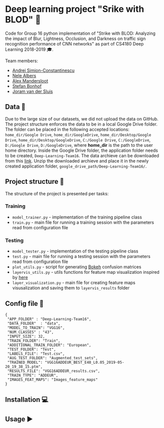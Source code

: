 # Deep learning project "Srike with BLOD" :vertical_traffic_light:

Code for Group 16 python implementation of "Strike with BLOD: Analyzing the impact of Blur, Lightness, Occlusion, and Darkness on traffic sign recognition performance of CNN networks" as part of CS4180 Deep Learning 2018-2019 :mortar_board:.

Team members:

 * [Andrei Simion-Constantinescu](https://www.linkedin.com/in/andrei-simion-constantinescu/)
 * [Nele Albers](https://github.com/nelealbers)
 * [Alex Mandersloot](https://github.com/Aleexm)
 * [Stefan Bonhof](https://github.com/SDBonhof)
 * [Joram van der Sluis](https://github.com/joramvdsluis)
 
 ## Data :floppy_disk:
 
 Due to the large size of our datasets, we did not upload the data on GitHub. The project structure enforces the data to be in a local Google Drive folder. The folder can be placed in the following accepted locations: `home_dir/Google Drive`, `home_dir/GoogleDrive`, `home_dir/Desktop/Google Drive`, `home_dir/Desktop/GoogleDrive`, `C:/Google Drive`, `C:/GoogleDrive`, `D:/Google Drive`, `D:/GoogleDrive`, where **home_dir** is the path to the user home directory. Inside the Google Drive folder, the application folder needs to be created, `Deep-Learning-Team16`. The data archieve can be downloaded from this [link](https://drive.google.com/file/d/18ZK4E9jfKA8pvgsDfyMq0CiOxbw7Iq9B/view?usp=sharing). Unzip the downloaded archieve and place it in the newly created application folder, `google_drive_path/Deep-Learning-Team16/`.
 
 ## Project structure :open_file_folder:
 
 The structure of the project is presented per tasks:
 
 ### Training
 
 * `model_trainer.py` - implementation of the training pipeline class
 * `train.py` - main file for running a training session with the parameters read from configuration file

### Testing

* `model_tester.py` - implementation of the testing pipeline class
* `test.py` - main file for running a testing session with the parameters read from configuration file
* `plot_utils.py` - script for generating [Bokeh](https://bokeh.pydata.org/en/latest/) confusion matrices
* `layervis_utils.py` - utils functions for feature map visualization inspired by [here](https://github.com/utkuozbulak/pytorch-cnn-visualizations)
* `layer_visualization.py` - main file for creating feature maps visusalization and saving them to `layervis_results` folder

 
 ## Config file :bookmark_tabs:
 
 ```
{
  "APP_FOLDER" : "Deep-Learning-Team16",
  "DATA_FOLDER"  : "data",
  "MODEL_TO_TRAIN": "VGG16",
  "NUM_CLASSES" : "43",
  "INPUT_SIZE": 32,
  "TRAIN_FOLDER": "Train",
  "ADDITIONAL_TRAIN_FOLDER": "European",
  "TEST_FOLDER": "Test",
  "LABELS_FILE": "Test.csv",
  "AUG_TEST_FOLDER": "Augmented_test_sets",
  "TRAINED_MODEL": "VGG16ADDEUR_BEST_E48_L0.05_2019-05-20_19_38_15.ptm",
  "RESULTS_FILE": "VGG16ADDEUR_results.csv",
  "TRAIN_TYPE": "ADDEUR",
  "IMAGES_FEAT_MAPS": "Images_feature_maps"
}
```

## Installation :computer:

## Usage :arrow_forward:
